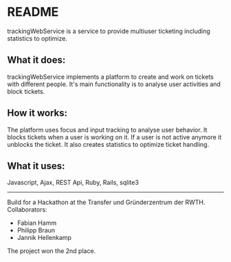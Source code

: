 # README

trackingWebService is a service to provide multiuser ticketing including statistics to optimize.

## What it does:

trackingWebService implements a platform to create and work on tickets with different people. It's main functionality is to analyse user activities and block tickets.

## How it works:

The platform uses focus and input tracking to analyse user behavior. It blocks tickets when a user is working on it.
If a user is not active anymore it unblocks the ticket.
It also creates statistics to optimize ticket handling.

## What it uses:

Javascript, Ajax, REST Api, Ruby, Rails, sqlite3

--------------------

Build for a Hackathon at the Transfer und Gründerzentrum der RWTH.
Collaborators:

- Fabian Hamm
- Philipp Braun
- Jannik Hellenkamp

The project won the 2nd place.